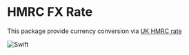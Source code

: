 # HMRC FX Rate

This package provide currency conversion via [UK HMRC rate](http://www.hmrc.gov.uk/softwaredevelopers/2021-exrates.html)

![Swift](https://github.com/sodastsai/hmrc-fx/workflows/Swift/badge.svg)
